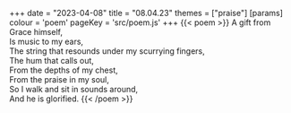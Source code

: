 +++
date = "2023-04-08"
title = "08.04.23"
themes = ["praise"]
[params]
  colour = 'poem'
  pageKey = 'src/poem.js'
+++
{{< poem >}}
A gift from Grace himself,  
Is music to my ears,  
The string that resounds under my scurrying fingers,  
The hum that calls out,  
From the depths of my chest,  
From the praise in my soul,  
So I walk and sit in sounds around,  
And he is glorified.
{{< /poem >}}